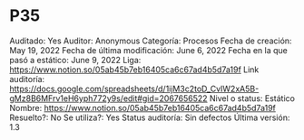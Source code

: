 # P35

Auditado: Yes
Auditor: Anonymous
Categoría: Procesos
Fecha de creación: May 19, 2022
Fecha de última modificación: June 6, 2022
Fecha en la que pasó a estático: June 9, 2022
Liga: https://www.notion.so/05ab45b7eb16405ca6c67ad4b5d7a19f
Link auditoría: https://docs.google.com/spreadsheets/d/1ijM3c2toD_CvIW2xA5B-gMz8B6MFrv1eH6yph772y9s/edit#gid=2067656522
Nivel o status: Estático
Nombre: https://www.notion.so/05ab45b7eb16405ca6c67ad4b5d7a19f 
Resuelto?: No
Se utiliza?: Yes
Status auditoría: Sin defectos
Última versión: 1.3